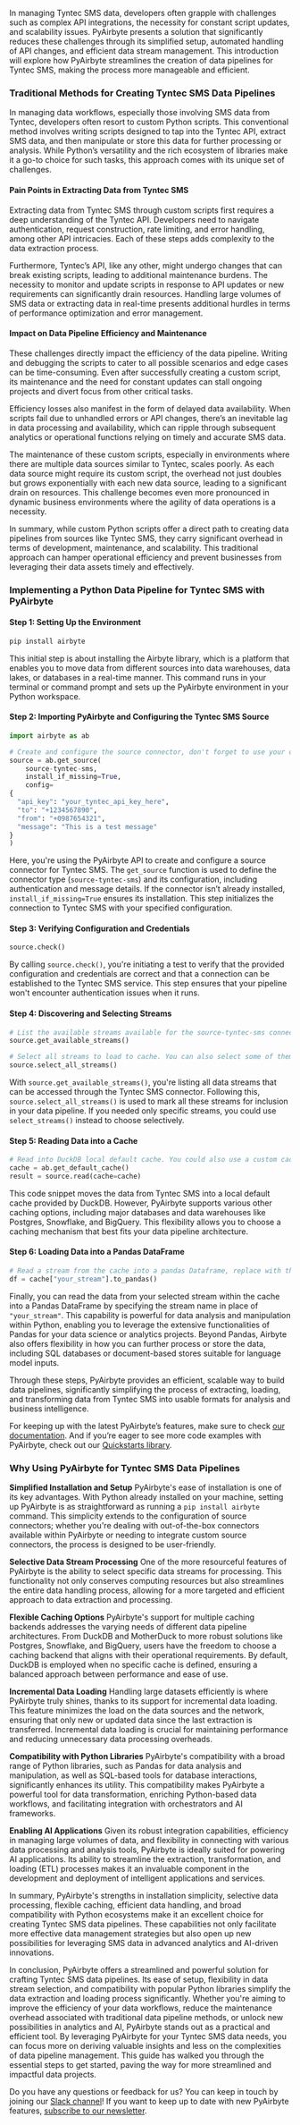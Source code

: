 In managing Tyntec SMS data, developers often grapple with challenges such as complex API integrations, the necessity for constant script updates, and scalability issues. PyAirbyte presents a solution that significantly reduces these challenges through its simplified setup, automated handling of API changes, and efficient data stream management. This introduction will explore how PyAirbyte streamlines the creation of data pipelines for Tyntec SMS, making the process more manageable and efficient.

### Traditional Methods for Creating Tyntec SMS Data Pipelines

In managing data workflows, especially those involving SMS data from Tyntec, developers often resort to custom Python scripts. This conventional method involves writing scripts designed to tap into the Tyntec API, extract SMS data, and then manipulate or store this data for further processing or analysis. While Python’s versatility and the rich ecosystem of libraries make it a go-to choice for such tasks, this approach comes with its unique set of challenges.

#### Pain Points in Extracting Data from Tyntec SMS

Extracting data from Tyntec SMS through custom scripts first requires a deep understanding of the Tyntec API. Developers need to navigate authentication, request construction, rate limiting, and error handling, among other API intricacies. Each of these steps adds complexity to the data extraction process. 

Furthermore, Tyntec’s API, like any other, might undergo changes that can break existing scripts, leading to additional maintenance burdens. The necessity to monitor and update scripts in response to API updates or new requirements can significantly drain resources. Handling large volumes of SMS data or extracting data in real-time presents additional hurdles in terms of performance optimization and error management.

#### Impact on Data Pipeline Efficiency and Maintenance

These challenges directly impact the efficiency of the data pipeline. Writing and debugging the scripts to cater to all possible scenarios and edge cases can be time-consuming. Even after successfully creating a custom script, its maintenance and the need for constant updates can stall ongoing projects and divert focus from other critical tasks.

Efficiency losses also manifest in the form of delayed data availability. When scripts fail due to unhandled errors or API changes, there’s an inevitable lag in data processing and availability, which can ripple through subsequent analytics or operational functions relying on timely and accurate SMS data.

The maintenance of these custom scripts, especially in environments where there are multiple data sources similar to Tyntec, scales poorly. As each data source might require its custom script, the overhead not just doubles but grows exponentially with each new data source, leading to a significant drain on resources. This challenge becomes even more pronounced in dynamic business environments where the agility of data operations is a necessity.

In summary, while custom Python scripts offer a direct path to creating data pipelines from sources like Tyntec SMS, they carry significant overhead in terms of development, maintenance, and scalability. This traditional approach can hamper operational efficiency and prevent businesses from leveraging their data assets timely and effectively.

### Implementing a Python Data Pipeline for Tyntec SMS with PyAirbyte

#### Step 1: Setting Up the Environment

```python
pip install airbyte
```
This initial step is about installing the Airbyte library, which is a platform that enables you to move data from different sources into data warehouses, data lakes, or databases in a real-time manner. This command runs in your terminal or command prompt and sets up the PyAirbyte environment in your Python workspace.

#### Step 2: Importing PyAirbyte and Configuring the Tyntec SMS Source

```python
import airbyte as ab

# Create and configure the source connector, don't forget to use your own values in the config:
source = ab.get_source(
    source-tyntec-sms,
    install_if_missing=True,
    config=
{
  "api_key": "your_tyntec_api_key_here",
  "to": "+1234567890",
  "from": "+0987654321",
  "message": "This is a test message"
}
)
```
Here, you're using the PyAirbyte API to create and configure a source connector for Tyntec SMS. The `get_source` function is used to define the connector type (`source-tyntec-sms`) and its configuration, including authentication and message details. If the connector isn’t already installed, `install_if_missing=True` ensures its installation. This step initializes the connection to Tyntec SMS with your specified configuration.

#### Step 3: Verifying Configuration and Credentials

```python
source.check()
```
By calling `source.check()`, you're initiating a test to verify that the provided configuration and credentials are correct and that a connection can be established to the Tyntec SMS service. This step ensures that your pipeline won't encounter authentication issues when it runs.

#### Step 4: Discovering and Selecting Streams

```python
# List the available streams available for the source-tyntec-sms connector:
source.get_available_streams()

# Select all streams to load to cache. You can also select some of them with the `select_streams()` method.
source.select_all_streams()
```
With `source.get_available_streams()`, you're listing all data streams that can be accessed through the Tyntec SMS connector. Following this, `source.select_all_streams()` is used to mark all these streams for inclusion in your data pipeline. If you needed only specific streams, you could use `select_streams()` instead to choose selectively.

#### Step 5: Reading Data into a Cache

```python
# Read into DuckDB local default cache. You could also use a custom cache here (Postgres, Snowflake, BigQuery, etc.)
cache = ab.get_default_cache()
result = source.read(cache=cache)
```
This code snippet moves the data from Tyntec SMS into a local default cache provided by DuckDB. However, PyAirbyte supports various other caching options, including major databases and data warehouses like Postgres, Snowflake, and BigQuery. This flexibility allows you to choose a caching mechanism that best fits your data pipeline architecture.

#### Step 6: Loading Data into a Pandas DataFrame

```python
# Read a stream from the cache into a pandas Dataframe, replace with the stream you're interested in. You can also read from the cache into SQL, or documents (for LLMs).
df = cache["your_stream"].to_pandas()
```
Finally, you can read the data from your selected stream within the cache into a Pandas DataFrame by specifying the stream name in place of `"your_stream"`. This capability is powerful for data analysis and manipulation within Python, enabling you to leverage the extensive functionalities of Pandas for your data science or analytics projects. Beyond Pandas, Airbyte also offers flexibility in how you can further process or store the data, including SQL databases or document-based stores suitable for language model inputs.

Through these steps, PyAirbyte provides an efficient, scalable way to build data pipelines, significantly simplifying the process of extracting, loading, and transforming data from Tyntec SMS into usable formats for analysis and business intelligence.

For keeping up with the latest PyAirbyte’s features, make sure to check [our documentation](https://docs.airbyte.com/using-airbyte/pyairbyte/getting-started). And if you’re eager to see more code examples with PyAirbyte, check out our [Quickstarts library](https://github.com/airbytehq/quickstarts/tree/main/pyairbyte_notebooks).

### Why Using PyAirbyte for Tyntec SMS Data Pipelines

**Simplified Installation and Setup**
PyAirbyte's ease of installation is one of its key advantages. With Python already installed on your machine, setting up PyAirbyte is as straightforward as running a `pip install airbyte` command. This simplicity extends to the configuration of source connectors; whether you're dealing with out-of-the-box connectors available within PyAirbyte or needing to integrate custom source connectors, the process is designed to be user-friendly.

**Selective Data Stream Processing**
One of the more resourceful features of PyAirbyte is the ability to select specific data streams for processing. This functionality not only conserves computing resources but also streamlines the entire data handling process, allowing for a more targeted and efficient approach to data extraction and processing.

**Flexible Caching Options**
PyAirbyte's support for multiple caching backends addresses the varying needs of different data pipeline architectures. From DuckDB and MotherDuck to more robust solutions like Postgres, Snowflake, and BigQuery, users have the freedom to choose a caching backend that aligns with their operational requirements. By default, DuckDB is employed when no specific cache is defined, ensuring a balanced approach between performance and ease of use.

**Incremental Data Loading**
Handling large datasets efficiently is where PyAirbyte truly shines, thanks to its support for incremental data loading. This feature minimizes the load on the data sources and the network, ensuring that only new or updated data since the last extraction is transferred. Incremental data loading is crucial for maintaining performance and reducing unnecessary data processing overheads.

**Compatibility with Python Libraries**
PyAirbyte's compatibility with a broad range of Python libraries, such as Pandas for data analysis and manipulation, as well as SQL-based tools for database interactions, significantly enhances its utility. This compatibility makes PyAirbyte a powerful tool for data transformation, enriching Python-based data workflows, and facilitating integration with orchestrators and AI frameworks.

**Enabling AI Applications**
Given its robust integration capabilities, efficiency in managing large volumes of data, and flexibility in connecting with various data processing and analysis tools, PyAirbyte is ideally suited for powering AI applications. Its ability to streamline the extraction, transformation, and loading (ETL) processes makes it an invaluable component in the development and deployment of intelligent applications and services.

In summary, PyAirbyte's strengths in installation simplicity, selective data processing, flexible caching, efficient data handling, and broad compatibility with Python ecosystems make it an excellent choice for creating Tyntec SMS data pipelines. These capabilities not only facilitate more effective data management strategies but also open up new possibilities for leveraging SMS data in advanced analytics and AI-driven innovations.

In conclusion, PyAirbyte offers a streamlined and powerful solution for crafting Tyntec SMS data pipelines. Its ease of setup, flexibility in data stream selection, and compatibility with popular Python libraries simplify the data extraction and loading process significantly. Whether you're aiming to improve the efficiency of your data workflows, reduce the maintenance overhead associated with traditional data pipeline methods, or unlock new possibilities in analytics and AI, PyAirbyte stands out as a practical and efficient tool. By leveraging PyAirbyte for your Tyntec SMS data needs, you can focus more on deriving valuable insights and less on the complexities of data pipeline management. This guide has walked you through the essential steps to get started, paving the way for more streamlined and impactful data projects.

Do you have any questions or feedback for us? You can keep in touch by joining our [Slack channel](https://airbyte.com/community/community)! If you want to keep up to date with new PyAirbyte features, [subscribe to our newsletter](https://airbyte.com/community/newsletter).